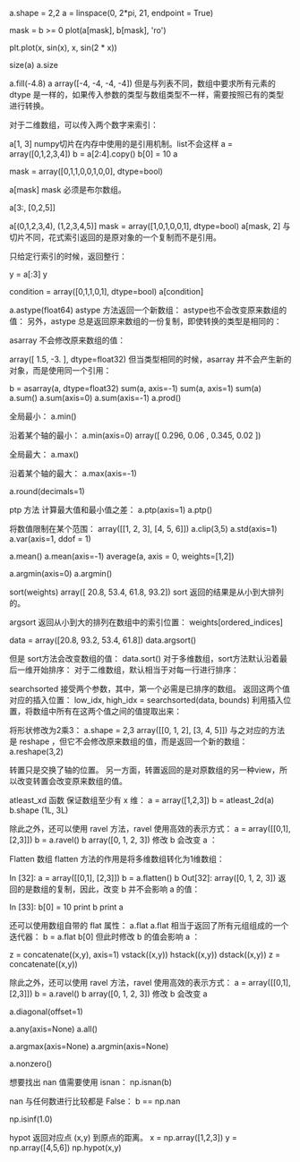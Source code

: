 
a.shape = 2,2
a = linspace(0, 2*pi, 21, endpoint = True)

mask = b >= 0
plot(a[mask], b[mask], 'ro')

plt.plot(x, sin(x), 
    x, sin(2 * x))


size(a)
a.size

a.fill(-4.8)
a
array([-4, -4, -4, -4])
但是与列表不同，数组中要求所有元素的 dtype 是一样的，如果传入参数的类型与数组类型不一样，需要按照已有的类型进行转换。


对于二维数组，可以传入两个数字来索引：

a[1, 3]
numpy切片在内存中使用的是引用机制。list不会这样
a = array([0,1,2,3,4])
b = a[2:4].copy()
b[0] = 10
a

mask = array([0,1,1,0,0,1,0,0],
            dtype=bool)

a[mask]
mask 必须是布尔数组。

a[3:, [0,2,5]]

a[(0,1,2,3,4), (1,2,3,4,5)]
mask = array([1,0,1,0,0,1],
            dtype=bool)
a[mask, 2]
与切片不同，花式索引返回的是原对象的一个复制而不是引用。

只给定行索引的时候，返回整行：

y = a[:3]
y

condition = array([0,1,1,0,1],
                 dtype=bool)
a[condition]

a.astype(float64)
astype 方法返回一个新数组：
astype也不会改变原来数组的值：
另外，astype 总是返回原来数组的一份复制，即使转换的类型是相同的：


asarray 不会修改原来数组的值：


array([ 1.5, -3. ], dtype=float32)
但当类型相同的时候，asarray 并不会产生新的对象，而是使用同一个引用：

b = asarray(a, dtype=float32)
sum(a, axis=-1) 
sum(a, axis=1)
sum(a) a.sum() a.sum(axis=0) a.sum(axis=-1)
a.prod()


全局最小：
a.min()

沿着某个轴的最小：
a.min(axis=0)
array([ 0.296,  0.06 ,  0.345,  0.02 ])

全局最大：
a.max()

沿着某个轴的最大：
a.max(axis=-1)

a.round(decimals=1)

ptp 方法
计算最大值和最小值之差：
a.ptp(axis=1)
a.ptp()

将数值限制在某个范围：
array([[1, 2, 3],
       [4, 5, 6]])
a.clip(3,5)
a.std(axis=1)
a.var(axis=1, ddof = 1)

a.mean()
a.mean(axis=-1)
average(a, axis = 0, weights=[1,2])

a.argmin(axis=0)
a.argmin()

sort(weights)
array([ 20.8,  53.4,  61.8,  93.2])
sort 返回的结果是从小到大排列的。

argsort 返回从小到大的排列在数组中的索引位置：
weights[ordered_indices]

data = array([20.8,  93.2,  53.4,  61.8])
data.argsort()


但是 sort方法会改变数组的值：
data.sort()
对于多维数组，sort方法默认沿着最后一维开始排序：
对于二维数组，默认相当于对每一行进行排序：

searchsorted 接受两个参数，其中，第一个必需是已排序的数组。
返回这两个值对应的插入位置：
low_idx, high_idx = searchsorted(data, bounds)
利用插入位置，将数组中所有在这两个值之间的值提取出来：



将形状修改为2乘3：
a.shape = 2,3
array([[0, 1, 2],
       [3, 4, 5]])
与之对应的方法是 reshape ，但它不会修改原来数组的值，而是返回一个新的数组：
a.reshape(3,2)


转置只是交换了轴的位置。
另一方面，转置返回的是对原数组的另一种view，所以改变转置会改变原来数组的值。


atleast_xd 函数
保证数组至少有 x 维：
a = array([1,2,3])
b = atleast_2d(a)
b.shape (1L, 3L)


除此之外，还可以使用 ravel 方法，ravel 使用高效的表示方式：
a = array([[0,1],
           [2,3]])
b = a.ravel()
b
array([0, 1, 2, 3])
修改 b 会改变 a ：


Flatten 数组
flatten 方法的作用是将多维数组转化为1维数组：

In [32]:
a = array([[0,1],
           [2,3]])
b = a.flatten()
b
Out[32]:
array([0, 1, 2, 3])
返回的是数组的复制，因此，改变 b 并不会影响 a 的值：

In [33]:
b[0] = 10
print b
print a


还可以使用数组自带的 flat 属性：
a.flat
a.flat 相当于返回了所有元组组成的一个迭代器：
b = a.flat
b[0]
但此时修改 b 的值会影响 a ：

z = concatenate((x,y), axis=1)
vstack((x,y))
hstack((x,y))
dstack((x,y))
z = concatenate((x,y))


除此之外，还可以使用 ravel 方法，ravel 使用高效的表示方式：
a = array([[0,1],
           [2,3]])
b = a.ravel()
b
array([0, 1, 2, 3])
修改 b 会改变 a 

a.diagonal(offset=1)

a.any(axis=None)
a.all()

a.argmax(axis=None)
a.argmin(axis=None)

a.nonzero()

想要找出 nan 值需要使用 isnan：
np.isnan(b)

nan 与任何数进行比较都是 False：
b == np.nan


np.isinf(1.0)

hypot 返回对应点 (x,y) 到原点的距离。
x = np.array([1,2,3])
y = np.array([4,5,6])
np.hypot(x,y)